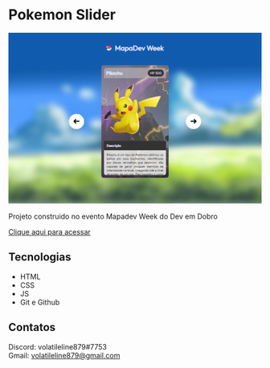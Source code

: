 # Pokemon Slider

![preview](./.github/preview.jpg)

Projeto construido no evento Mapadev Week do Dev em Dobro

[Clique aqui para acessar](https://volatileline879.github.io/pokemon-slider-mapadev-week/)

## Tecnologias

- HTML
- CSS
- JS
- Git e Github

## Contatos

Discord: volatileline879#7753  
Gmail: volatileline879@gmail.com
